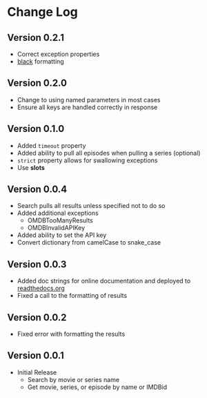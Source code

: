 # Change Log

## Version 0.2.1
* Correct exception properties
* [black](https://github.com/ambv/black) formatting

## Version 0.2.0
* Change to using named parameters in most cases
* Ensure all keys are handled correctly in response

## Version 0.1.0
* Added `timeout` property
* Added ability to pull all episodes when pulling a series (optional)
* `strict` property allows for swallowing exceptions
* Use __slots__

## Version 0.0.4
* Search pulls all results unless specified not to do so
* Added additional exceptions
    * OMDBTooManyResults
    * OMDBInvalidAPIKey
* Added ability to set the API key
* Convert dictionary from camelCase to snake_case

## Version 0.0.3
* Added doc strings for online documentation and deployed to [readthedocs.org](https://pyomdbapi.readthedocs.io/en/latest/)
* Fixed a call to the formatting of results

## Version 0.0.2
* Fixed error with formatting the results

## Version 0.0.1
* Initial Release
   * Search by movie or series name
   * Get movie, series, or episode by name or IMDBid
